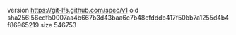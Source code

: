 version https://git-lfs.github.com/spec/v1
oid sha256:56edfb0007aa4b667b3d43baa6e7b48efdddb417f50bb7a1255d4b4f86965219
size 546753
